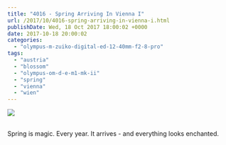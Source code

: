 ```yaml
---
title: "4016 - Spring Arriving In Vienna I"
url: /2017/10/4016-spring-arriving-in-vienna-i.html
publishDate: Wed, 18 Oct 2017 18:00:02 +0000
date: 2017-10-18 20:00:02
categories: 
  - "olympus-m-zuiko-digital-ed-12-40mm-f2-8-pro"
tags: 
  - "austria"
  - "blossom"
  - "olympus-om-d-e-m1-mk-ii"
  - "spring"
  - "vienna"
  - "wien"
---
```

<div class="container">
<div class="center"><a target="_blank" href="https://d25zfm9zpd7gm5.cloudfront.net/1200x1200/2017/20170410_075323_lr.jpg"><img class="webfeedsFeaturedVisual" src="https://d25zfm9zpd7gm5.cloudfront.net/0600x0600/2017/20170410_075323_lr.jpg" /></a></div>
</div>
<br />

Spring is magic. Every year. It arrives - and everything looks enchanted.
